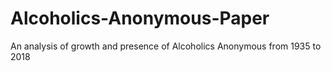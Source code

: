 # Alcoholics-Anonymous-Paper
An analysis of growth and presence of Alcoholics Anonymous from 1935 to 2018
